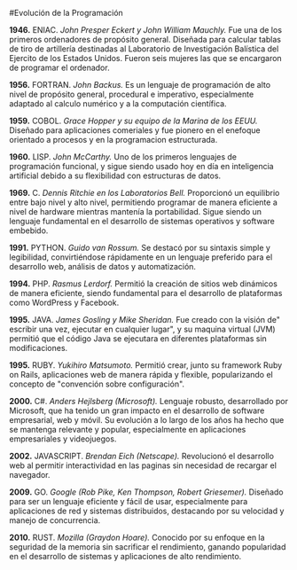 #Evolución de la Programación

**1946.** ENIAC. _John Presper Eckert y John William Mauchly._ Fue una de los primeros ordenadores de propósito general. Diseñada para calcular tablas de tiro de artillería destinadas al Laboratorio de Investigación Balística del Ejercito de los Estados Unidos. Fueron seis mujeres las que se encargaron de programar el ordenador.

**1956.** FORTRAN. _John Backus._ Es un lenguaje de programación de alto nivel de propósito general, procedural e imperativo, especialmente adaptado al calculo numérico y a la computación científica.

**1959.** COBOL. _Grace Hopper y su equipo de la Marina de los EEUU._ Diseñado para aplicaciones comeriales y fue pionero en el enefoque orientado a procesos y en la programacion estructurada.

**1960.** LISP. _John McCarthy._ Uno de los primeros lenguajes de programación funcional, y sigue siendo usado hoy en día en inteligencia artificial debido a su flexibilidad con estructuras de datos.

**1969.** C. _Dennis Ritchie en los Laboratorios Bell._ Proporcionó un equilibrio entre bajo nivel y alto nivel, permitiendo programar de manera eficiente a nivel de hardware mientras mantenía la portabilidad. Sigue siendo un lenguaje fundamental en el desarrollo de sistemas operativos y software embebido.

**1991.** PYTHON. _Guido van Rossum._ Se destacó por su sintaxis simple y legibilidad, convirtiéndose rápidamente en un lenguaje preferido para el desarrollo web, análisis de datos y automatización.

**1994.** PHP. _Rasmus Lerdorf._ Permitió la creación de sitios web dinámicos de manera eficiente, siendo fundamental para el desarrollo de plataformas como WordPress y Facebook.

**1995.** JAVA. _James Gosling y Mike Sheridan._ Fue creado con la visión de" escribir una vez, ejecutar en cualquier lugar", y su maquina virtual (JVM) permitió que el código Java se ejecutara en diferentes plataformas sin modificaciones.

**1995.** RUBY. _Yukihiro Matsumoto._ Permitió crear, junto su framework Ruby on Rails, aplicaciones web de manera rápida y flexible, popularizando el concepto de "convención sobre configuración".

**2000.** C#. _Anders Hejlsberg (Microsoft)._ Lenguaje robusto, desarrollado por Microsoft, que ha tenido un gran impacto en el desarrollo de software empresarial, web y móvil. Su evolución a lo largo de los años ha hecho que se mantenga relevante y popular, especialmente en aplicaciones empresariales y videojuegos.

**2002.** JAVASCRIPT. _Brendan Eich (Netscape)._ Revolucionó el desarrollo web al permitir interactividad en las paginas sin necesidad de recargar el navegador.
     
**2009.** GO. _Google (Rob Pike, Ken Thompson, Robert Griesemer)._ Diseñado para ser un lenguaje eficiente y fácil de usar, especialmente para aplicaciones de red y sistemas distribuidos, destacando por su velocidad y manejo de concurrencia.

**2010.** RUST. _Mozilla (Graydon Hoare)._ Conocido por su enfoque en la seguridad de la memoria sin sacrificar el rendimiento, ganando popularidad en el desarrollo de sistemas y aplicaciones de alto rendimiento.
